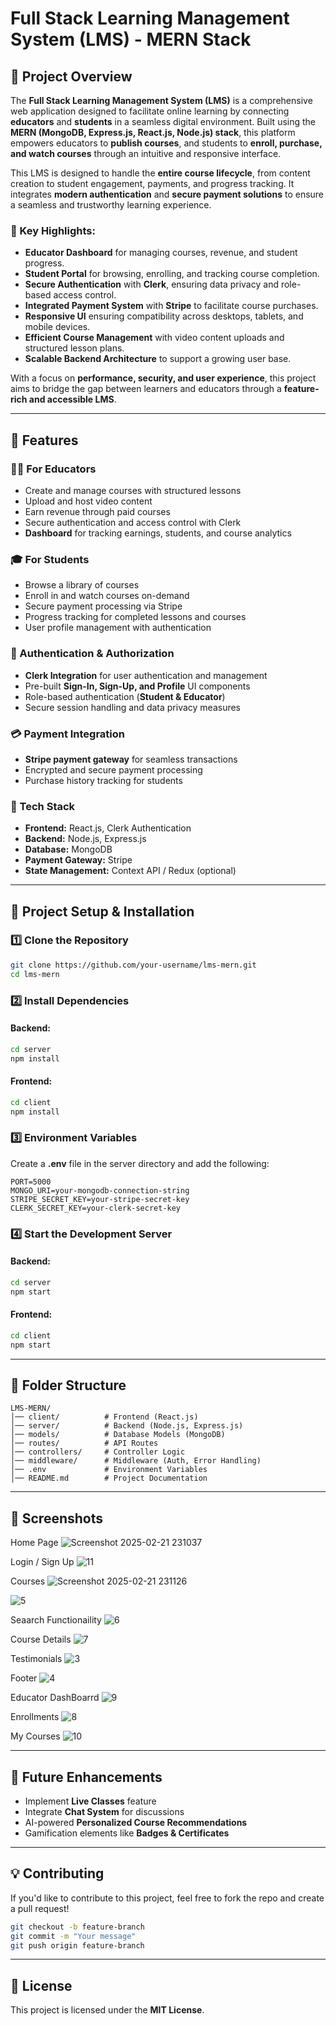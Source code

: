 # Full Stack Learning Management System (LMS) - MERN Stack

## 📌 Project Overview

The **Full Stack Learning Management System (LMS)** is a comprehensive web application designed to facilitate online learning by connecting **educators** and **students** in a seamless digital environment. Built using the **MERN (MongoDB, Express.js, React.js, Node.js) stack**, this platform empowers educators to **publish courses**, and students to **enroll, purchase, and watch courses** through an intuitive and responsive interface.

This LMS is designed to handle the **entire course lifecycle**, from content creation to student engagement, payments, and progress tracking. It integrates **modern authentication** and **secure payment solutions** to ensure a seamless and trustworthy learning experience.

### 🎯 Key Highlights:

- **Educator Dashboard** for managing courses, revenue, and student progress.
- **Student Portal** for browsing, enrolling, and tracking course completion.
- **Secure Authentication** with **Clerk**, ensuring data privacy and role-based access control.
- **Integrated Payment System** with **Stripe** to facilitate course purchases.
- **Responsive UI** ensuring compatibility across desktops, tablets, and mobile devices.
- **Efficient Course Management** with video content uploads and structured lesson plans.
- **Scalable Backend Architecture** to support a growing user base.

With a focus on **performance, security, and user experience**, this project aims to bridge the gap between learners and educators through a **feature-rich and accessible LMS**.

---

## 🚀 Features

### 👨‍🏫 For Educators

- Create and manage courses with structured lessons
- Upload and host video content
- Earn revenue through paid courses
- Secure authentication and access control with Clerk
- **Dashboard** for tracking earnings, students, and course analytics

### 🎓 For Students

- Browse a library of courses
- Enroll in and watch courses on-demand
- Secure payment processing via Stripe
- Progress tracking for completed lessons and courses
- User profile management with authentication

### 🔐 Authentication & Authorization

- **Clerk Integration** for user authentication and management
- Pre-built **Sign-In, Sign-Up, and Profile** UI components
- Role-based authentication (**Student & Educator**)
- Secure session handling and data privacy measures

### 💳 Payment Integration

- **Stripe payment gateway** for seamless transactions
- Encrypted and secure payment processing
- Purchase history tracking for students

### 📡 Tech Stack

- **Frontend:** React.js, Clerk Authentication
- **Backend:** Node.js, Express.js
- **Database:** MongoDB
- **Payment Gateway:** Stripe
- **State Management:** Context API / Redux (optional)

---

## 📂 Project Setup & Installation

### 1️⃣ Clone the Repository

```bash
git clone https://github.com/your-username/lms-mern.git
cd lms-mern
```

### 2️⃣ Install Dependencies

#### Backend:

```bash
cd server
npm install
```

#### Frontend:

```bash
cd client
npm install
```

### 3️⃣ Environment Variables

Create a **.env** file in the server directory and add the following:

```env
PORT=5000
MONGO_URI=your-mongodb-connection-string
STRIPE_SECRET_KEY=your-stripe-secret-key
CLERK_SECRET_KEY=your-clerk-secret-key
```

### 4️⃣ Start the Development Server

#### Backend:

```bash
cd server
npm start
```

#### Frontend:

```bash
cd client
npm start
```

---

## 📌 Folder Structure

```
LMS-MERN/
│── client/          # Frontend (React.js)
│── server/          # Backend (Node.js, Express.js)
│── models/          # Database Models (MongoDB)
│── routes/          # API Routes
│── controllers/     # Controller Logic
│── middleware/      # Middleware (Auth, Error Handling)
│── .env             # Environment Variables
│── README.md        # Project Documentation
```

---

## 📸 Screenshots

Home Page
![Screenshot 2025-02-21 231037](https://github.com/user-attachments/assets/0954c6ae-f0f8-4a1a-8b3c-a0a987aef2a3)

Login / Sign Up
![11](https://github.com/user-attachments/assets/7a11ada5-cefe-4e04-8b99-2bc43e6b5ab4)

Courses
![Screenshot 2025-02-21 231126](https://github.com/user-attachments/assets/87338c0b-f56b-4c08-8eff-bb39abc0ad28)

![5](https://github.com/user-attachments/assets/0be416c7-1a05-443d-b9e5-8e4be2486e02)

Seaarch Functionaility
![6](https://github.com/user-attachments/assets/39580f74-1acb-478b-90ee-ccf6050c3238)

Course Details
![7](https://github.com/user-attachments/assets/e709f2e9-3c58-4ffe-9f00-59a3fbae97a9)


Testimonials
![3](https://github.com/user-attachments/assets/905d3a1c-36ce-43a7-8378-65efe8f63118)

Footer
![4](https://github.com/user-attachments/assets/0787f280-b917-4ba0-b7e3-0b719f0522db)

Educator DashBoarrd
![9](https://github.com/user-attachments/assets/249ea3c5-0676-45cd-8f30-f214b26134de)

Enrollments
![8](https://github.com/user-attachments/assets/0043efe3-8d2e-43a3-a4e0-20469b7c6396)

My Courses
![10](https://github.com/user-attachments/assets/1dff17e2-bd62-4219-a412-830fda6c6596)












&#x20;&#x20;

---

## 🎯 Future Enhancements

- Implement **Live Classes** feature
- Integrate **Chat System** for discussions
- AI-powered **Personalized Course Recommendations**
- Gamification elements like **Badges & Certificates**

---

## 💡 Contributing

If you'd like to contribute to this project, feel free to fork the repo and create a pull request!

```bash
git checkout -b feature-branch
git commit -m "Your message"
git push origin feature-branch
```

---

## 📜 License

This project is licensed under the **MIT License**.

